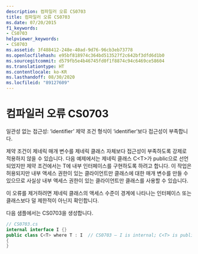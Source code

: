 ```yaml
---
description: 컴파일러 오류 CS0703
title: 컴파일러 오류 CS0703
ms.date: 07/20/2015
f1_keywords:
- CS0703
helpviewer_keywords:
- CS0703
ms.assetid: 3f488412-248e-40ad-9d76-96cb3eb73778
ms.openlocfilehash: e95bf818974c364bd513527f2c642bf3dfd6d1b0
ms.sourcegitcommit: d579fb5e4b46745fd0f1f8874c94c6469ce58604
ms.translationtype: HT
ms.contentlocale: ko-KR
ms.lasthandoff: 08/30/2020
ms.locfileid: "89127609"
---
```

# <a name="compiler-error-cs0703"></a>컴파일러 오류 CS0703
일관성 없는 접근성: ‘identifier’ 제약 조건 형식이 ‘identifier’보다 접근성이 부족합니다.  
  
 제약 조건이 제네릭 매개 변수를 제네릭 클래스 자체보다 접근성이 부족하도록 강제로 적용하지 않을 수 있습니다. 다음 예제에서는 제네릭 클래스 C\<T>가 public으로 선언되었지만 제약 조건에서는 T에 내부 인터페이스를 구현하도록 하려고 합니다. 이 작업은 허용되지만 내부 액세스 권한이 있는 클라이언트만 클래스에 대한 매개 변수를 만들 수 있으므로 사실상 내부 액세스 권한이 있는 클라이언트만 클래스를 사용할 수 있습니다.  
  
 이 오류를 제거하려면 제네릭 클래스의 액세스 수준이 경계에 나타나는 인터페이스 또는 클래스보다 덜 제한적이 아닌지 확인합니다.  
  
 다음 샘플에서는 CS0703을 생성합니다.  
  
```csharp  
// CS0703.cs  
internal interface I {}  
public class C<T> where T : I  // CS0703 – I is internal; C<T> is public  
{  
}  
```
